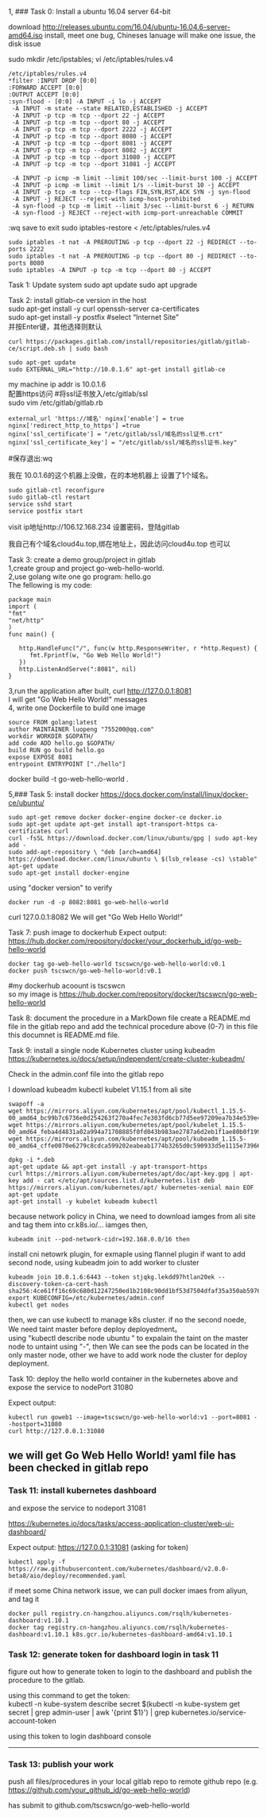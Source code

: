 
1, ### Task 0: Install a ubuntu 16.04 server 64-bit

download http://releases.ubuntu.com/16.04/ubuntu-16.04.6-server-amd64.iso install, meet one bug, Chineses lanuage will make one issue, the disk issue

sudo mkdir /etc/ipstables; vi /etc/iptables/rules.v4

    /etc/iptables/rules.v4   
    *filter :INPUT DROP [0:0]   
    :FORWARD ACCEPT [0:0]   
    :OUTPUT ACCEPT [0:0]     
    :syn-flood - [0:0] -A INPUT -i lo -j ACCEPT     
     -A INPUT -m state --state RELATED,ESTABLISHED -j ACCEPT   
     -A INPUT -p tcp -m tcp --dport 22 -j ACCEPT   
     -A INPUT -p tcp -m tcp --dport 80 -j ACCEPT   
     -A INPUT -p tcp -m tcp --dport 2222 -j ACCEPT   
     -A INPUT -p tcp -m tcp --dport 8080 -j ACCEPT   
     -A INPUT -p tcp -m tcp --dport 8081 -j ACCEPT   
     -A INPUT -p tcp -m tcp --dport 8082 -j ACCEPT   
     -A INPUT -p tcp -m tcp --dport 31080 -j ACCEPT   
     -A INPUT -p tcp -m tcp --dport 31081 -j ACCEPT  

     -A INPUT -p icmp -m limit --limit 100/sec --limit-burst 100 -j ACCEPT   
     -A INPUT -p icmp -m limit --limit 1/s --limit-burst 10 -j ACCEPT   
     -A INPUT -p tcp -m tcp --tcp-flags FIN,SYN,RST,ACK SYN -j syn-flood   
     -A INPUT -j REJECT --reject-with icmp-host-prohibited   
     -A syn-flood -p tcp -m limit --limit 3/sec --limit-burst 6 -j RETURN   
     -A syn-flood -j REJECT --reject-with icmp-port-unreachable COMMIT 

:wq save to exit sudo iptables-restore < /etc/iptables/rules.v4


    sudo iptables -t nat -A PREROUTING -p tcp --dport 22 -j REDIRECT --to-ports 2222 
    sudo iptables -t nat -A PREROUTING -p tcp --dport 80 -j REDIRECT --to-ports 8080 
    sudo iptables -A INPUT -p tcp -m tcp --dport 80 -j ACCEPT


Task 1: Update system
sudo apt update sudo apt upgrade

Task 2: install gitlab-ce version in the host  
sudo apt-get install -y curl openssh-server ca-certificates   
sudo apt-get install -y postfix #select “Internet Site”  
并按Enter键，其他选择则默认  

    curl https://packages.gitlab.com/install/repositories/gitlab/gitlab-ce/script.deb.sh | sudo bash

    sudo apt-get update 
    sudo EXTERNAL_URL="http://10.0.1.6" apt-get install gitlab-ce

my machine ip addr is  10.0.1.6  
配置https访问 #将ssl证书放入/etc/gitlab/ssl   
sudo vim /etc/gitlab/gitlab.rb   

    external_url 'https://域名' nginx['enable'] = true    
    nginx['redirect_http_to_https'] =true   
    nginx['ssl_certificate'] = "/etc/gitlab/ssl/域名的ssl证书.crt"   
    nginx['ssl_certificate_key'] = "/etc/gitlab/ssl/域名的ssl证书.key"   
#保存退出:wq  

我在 10.0.1.6的这个机器上没做，在的本地机器上 设置了1个域名。  

    sudo gitlab-ctl reconfigure 
    sudo gitlab-ctl restart   
    service sshd start   
    service postfix start  

visit ip地址http://106.12.168.234 设置密码，登陆gitlab    

我自己有个域名cloud4u.top,绑在地址上，因此访问cloud4u.top 也可以  

Task 3: create a demo group/project in gitlab  
1,create group and project go-web-hello-world.   
2,use golang wite one go program: hello.go   
The fellowing is my code:



    package main
    import (
    "fmt"
    "net/http"
    )
    func main() {  

       http.HandleFunc("/", func(w http.ResponseWriter, r *http.Request) {  
          fmt.Fprintf(w, "Go Web Hello World!")    
       })  
       http.ListenAndServe(":8081", nil)  
    }    
  

3,run the application after built, curl http://127.0.0.1:8081  
I will get "Go Web Hello World!" messages     
4, write one Dockerfile to build one image   

    source FROM golang:latest   
    author MAINTAINER luopeng "755200@qq.com"   
    workdir WORKDIR $GOPATH/   
    add code ADD hello.go $GOPATH/   
    build RUN go build hello.go   
    expose EXPOSE 8081   
    entrypoint ENTRYPOINT ["./hello"]  

docker build -t go-web-hello-world .

5,### Task 5: install docker https://docs.docker.com/install/linux/docker-ce/ubuntu/ 

    sudo apt-get remove docker docker-engine docker-ce docker.io   
    sudo apt-get update apt-get install apt-transport-https ca-certificates curl  
    curl -fsSL https://download.docker.com/linux/ubuntu/gpg | sudo apt-key add -   
    sudo add-apt-repository \ "deb [arch=amd64] https://download.docker.com/linux/ubuntu \ $(lsb_release -cs) \stable"   
    apt-get update     
    sudo apt-get install docker-engine   
using "docker version" to verify

    docker run -d -p 8082:8081 go-web-hello-world

curl 127.0.0.1:8082 We will get "Go Web Hello World!"

Task 7: push image to dockerhub
Expect output: https://hub.docker.com/repository/docker/your_dockerhub_id/go-web-hello-world

    docker tag go-web-hello-world tscswcn/go-web-hello-world:v0.1  
    docker push tscswcn/go-web-hello-world:v0.1     
#my dockerhub acoount is tscswcn   
so my image is https://hub.docker.com/repository/docker/tscswcn/go-web-hello-world  


Task 8: document the procedure in a MarkDown file
create a README.md file in the gitlab repo and add the technical procedure above (0-7) in this file
this documnet is README.md file.

Task 9: install a single node Kubernetes cluster using kubeadm
https://kubernetes.io/docs/setup/independent/create-cluster-kubeadm/

Check in the admin.conf file into the gitlab repo 

I  download kubeadm kubectl kubelet V1.15.1 from ali site  

    swapoff -a  
    wget https://mirrors.aliyun.com/kubernetes/apt/pool/kubectl_1.15.5-00_amd64_bc99b7c6736e0d254263f270a4fec7e303fd6cb77d5ee97209ea7b34e539e4bc.deb 
    wget https://mirrors.aliyun.com/kubernetes/apt/pool/kubelet_1.15.5-00_amd64_feba4d4831a02a994a71708885f0fd043b983ae2787a6d2eb1f1ae80b0f199f0.deb   
    wget https://mirrors.aliyun.com/kubernetes/apt/pool/kubeadm_1.15.5-00_amd64_cffe0070e6279c8cdca599202eabeab1774b3265d0c590933d5e1115e739668b.deb  

    dpkg -i *.deb 
    apt-get update && apt-get install -y apt-transport-https 
    curl https://mirrors.aliyun.com/kubernetes/apt/doc/apt-key.gpg | apt-key add - cat </etc/apt/sources.list.d/kubernetes.list deb https://mirrors.aliyun.com/kubernetes/apt/ kubernetes-xenial main EOF 
    apt-get update 
    apt-get install -y kubelet kubeadm kubectl

because network policy in  China, we need to download iamges from ali site and tag them into  cr.k8s.io/...  iamges 
then,

    kubeadm init --pod-network-cidr=192.168.0.0/16 then 
install  cni netowrk plugin, for exmaple using  flannel plugin
 if want to add second node, using  kubeadm join  to add  worker to cluster 

    kubeadm join 10.0.1.6:6443 --token stjqkg.lekdd97htlan20ek --discovery-token-ca-cert-hash sha256:4ce61ff16c69c680d12247250ed1b2108c90dd1bf53d7504dfaf35a350ab5976
    export KUBECONFIG=/etc/kubernetes/admin.conf
    kubectl get nodes
then, we can use kubectl to manage k8s cluster.
if no the second noede, We need taint master before deploy deployedment。  
using "kubectl describe  node ubuntu " to expalain the taint on the master node to untaint using "-", then We can see the pods can be located in the only master node, other we have to add work node the cluster for deploy deployment. 

Task 10: deploy the hello world container
in the kubernetes above and expose the service to nodePort 31080

Expect output:

    kubectl run goweb1 --image=tscswcn/go-web-hello-world:v1 --port=8081 --hostport=31080
    curl http://127.0.0.1:31080
we will get Go Web Hello World!
yaml file has been checked in gitlab repo
------------------------------------

### Task 11: install kubernetes dashboard

and expose the service to nodeport 31081

https://kubernetes.io/docs/tasks/access-application-cluster/web-ui-dashboard/

Expect output: https://127.0.0.1:31081 (asking for token)

    kubectl apply -f https://raw.githubusercontent.com/kubernetes/dashboard/v2.0.0-beta8/aio/deploy/recommended.yaml

if meet some China network issue, we can pull docker imaes from aliyun, and tag it  

    docker pull registry.cn-hangzhou.aliyuncs.com/rsqlh/kubernetes-dashboard:v1.10.1  
    docker tag registry.cn-hangzhou.aliyuncs.com/rsqlh/kubernetes-dashboard:v1.10.1 k8s.gcr.io/kubernetes-dashboard-amd64:v1.10.1   



### Task 12: generate token for dashboard login in task 11

figure out how to generate token to login to the dashboard and publish the procedure to the gitlab.

using this command to get the token:  
    kubectl -n kube-system describe secret $(kubectl -n kube-system get secret | grep admin-user | awk '{print $1}') | grep     kubernetes.io/service-account-token

using this token to login dashboard console

--------------------------------------

### Task 13: publish your work

push all files/procedures in your local gitlab repo to remote github repo (e.g. https://github.com/your_github_id/go-web-hello-world)

has submit to github.com/tscswcn/go-web-hello-world






 













